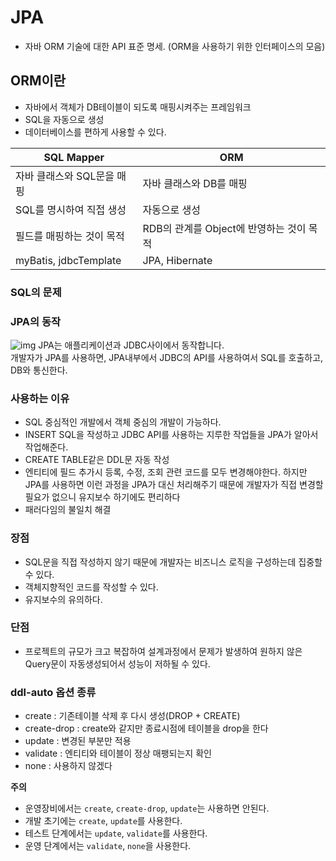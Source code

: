# JPA
+ 자바 ORM 기술에 대한 API 표준 명세. (ORM을 사용하기 위한 인터페이스의 모음)
## ORM이란
+ 자바에서 객체가 DB테이블이 되도록 매핑시켜주는 프레임워크
+ SQL을 자동으로 생성
+ 데이터베이스를 편하게 사용할 수 있다.

|SQL Mapper|ORM|
|--|--|
|자바 클래스와 SQL문을 매핑|자바 클래스와 DB를 매핑|
|SQL를 명시하여 직접 생성|자동으로 생성|
|필드를 매핑하는 것이 목적|RDB의 관계를 Object에 반영하는 것이 목적|
|myBatis, jdbcTemplate|JPA, Hibernate|

### SQL의 문제


### JPA의 동작

![img](https://ultrakain.gitbooks.io/jpa/content/chapter1/images/JPA.png)
JPA는 애플리케이션과 JDBC사이에서 동작합니다.<br>
개발자가 JPA를 사용하면, JPA내부에서 JDBC의 API를 사용하여서 SQL를 호출하고, DB와 통신한다.


### 사용하는 이유
+ SQL 중심적인 개발에서 객체 중심의 개발이 가능하다.
+ INSERT SQL을 작성하고 JDBC API를 사용하는 지루한 작업들을 JPA가 알아서 작업해준다.
+ CREATE TABLE같은 DDL문 자동 작성
+ 엔티티에 필드 추가시 등록, 수정, 조회 관련 코드를 모두 변경해야한다.
하지만 JPA를 사용하면 이런 과정을 JPA가 대신 처리해주기 때문에 개발자가 직접 변경할 필요가 없으니 유지보수 하기에도 편리하다
+ 패러다임의 불일치 해결

### 장점
+ SQL문을 직접 작성하지 않기 때문에 개발자는 비즈니스 로직을 구성하는데 집중할 수 있다.
+ 객체지향적인 코드를 작성할 수 있다.
+ 유지보수의 유의하다.
### 단점
+ 프로젝트의 규모가 크고 복잡하여 설계과정에서 문제가 발생하여 원하지 않은 Query문이 자동생성되어서 성능이 저하될 수 있다.



### ddl-auto 옵션 종류
+ create : 기존테이블 삭제 후 다시 생성(DROP + CREATE)
+ create-drop : create와 같지만 종료시점에 테이블을 drop을 한다
+ update : 변경된 부분만 적용
+ validate : 엔티티와 테이블이 정상 매팽되는지 확인
+ none : 사용하지 않겠다

**주의**
+ 운영장비에서는 `create`, `create-drop`, `update`는 사용하면 안된다.
+ 개발 초기에는 `create`, `update`를 사용한다.
+ 테스트 단계에서는 `update`, `validate`를 사용한다.
+ 운영 단계에서는 `validate`, `none`을 사용한다.


